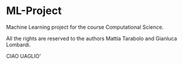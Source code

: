 # ML-Project

Machine Learning project for the course Computational Science.

All the rights are reserved to the authors Mattia Tarabolo and Gianluca Lombardi.

CIAO UAGLIO'
